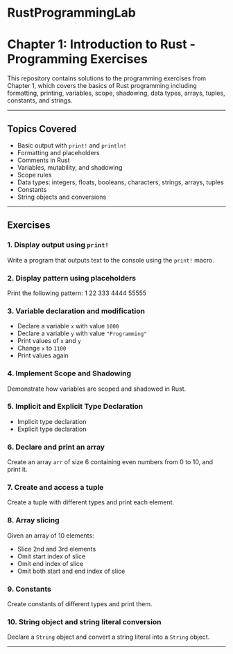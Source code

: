 # RustProgrammingLab
# Chapter 1: Introduction to Rust - Programming Exercises

This repository contains solutions to the programming exercises from Chapter 1, which covers the basics of Rust programming including formatting, printing, variables, scope, shadowing, data types, arrays, tuples, constants, and strings.

---

## Topics Covered

- Basic output with `print!` and `println!`
- Formatting and placeholders
- Comments in Rust
- Variables, mutability, and shadowing
- Scope rules
- Data types: integers, floats, booleans, characters, strings, arrays, tuples
- Constants
- String objects and conversions

---

## Exercises

### 1. Display output using `print!`

Write a program that outputs text to the console using the `print!` macro.

### 2. Display pattern using placeholders

Print the following pattern:
1
22
333
4444
55555

### 3. Variable declaration and modification

- Declare a variable `x` with value `1000`
- Declare a variable `y` with value `"Programming"`
- Print values of `x` and `y`
- Change `x` to `1100`
- Print values again

### 4. Implement Scope and Shadowing

Demonstrate how variables are scoped and shadowed in Rust.

### 5. Implicit and Explicit Type Declaration

- Implicit type declaration
- Explicit type declaration

### 6. Declare and print an array

Create an array `arr` of size 6 containing even numbers from 0 to 10, and print it.

### 7. Create and access a tuple

Create a tuple with different types and print each element.

### 8. Array slicing

Given an array of 10 elements:

- Slice 2nd and 3rd elements
- Omit start index of slice
- Omit end index of slice
- Omit both start and end index of slice

### 9. Constants

Create constants of different types and print them.

### 10. String object and string literal conversion

Declare a `String` object and convert a string literal into a `String` object.

---

